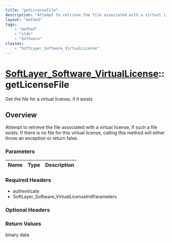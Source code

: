 ```yaml
---
title: "getLicenseFile"
description: "Attempt to retrieve the file associated with a virtual license, if such a file exists.  If there is no file for this vir... "
layout: "method"
tags:
    - "method"
    - "sldn"
    - "Software"
classes:
    - "SoftLayer_Software_VirtualLicense"
---
```

# [SoftLayer_Software_VirtualLicense](/reference/services/SoftLayer_Software_VirtualLicense)::getLicenseFile

Get the file for a virtual license, if it exists


## Overview 
Attempt to retrieve the file associated with a virtual license, if such a file exists.  If there is no file for this virtual license, calling this method will either throw an exception or return false. 

### Parameters 
|Name | Type | Description |
| --- | --- | --- |


### Required Headers
* authenticate
* SoftLayer_Software_VirtualLicenseInitParameters

### Optional Headers

### Return Values
binary data

